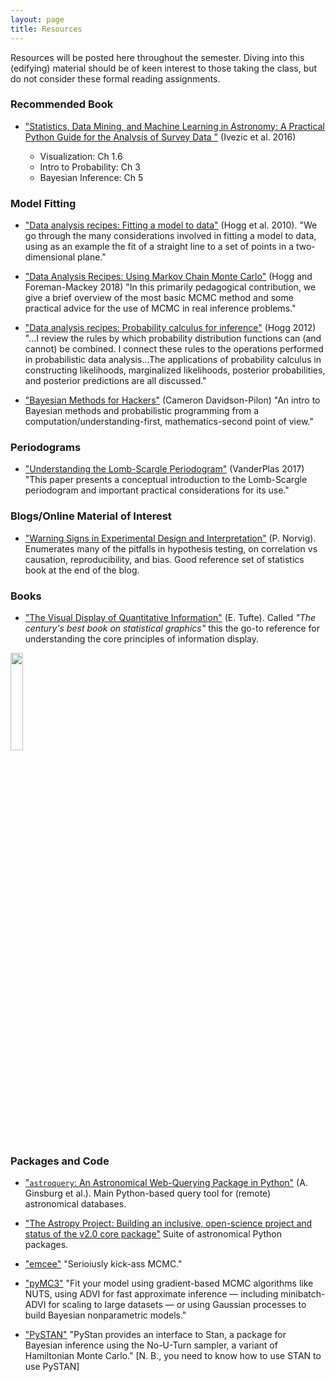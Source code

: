 ```yaml
---
layout: page
title: Resources 
---
```


Resources will be posted here throughout the semester. Diving into this (edifying) material should be of keen interest to those taking the class, but do not consider these formal reading assignments.

### Recommended Book

- ["Statistics, Data Mining, and Machine Learning in Astronomy: A Practical Python Guide for the Analysis of Survey Data "](https://www.amazon.com/Statistics-Mining-Machine-Learning-Astronomy/dp/0691151687) (Ivezic et al. 2016)

	- Visualization: Ch 1.6
	- Intro to Probability: Ch 3
	- Bayesian Inference: Ch 5


### Model Fitting

- ["Data analysis recipes: Fitting a model to data"](https://arxiv.org/abs/1008.4686) (Hogg et al. 2010). "We go through the many considerations involved in fitting a model to data, using as an example the fit of a straight line to a set of points in a two-dimensional plane."

- ["Data Analysis Recipes: Using Markov Chain Monte Carlo"](https://arxiv.org/abs/1710.06068) (Hogg and Foreman-Mackey 2018) "In this primarily pedagogical contribution, we give a brief overview of the most basic MCMC method and some practical advice for the use of MCMC in real inference problems."

- ["Data analysis recipes: Probability calculus for inference"](https://arxiv.org/abs/1205.4446) (Hogg 2012) "...I review the rules by which probability distribution functions can (and cannot) be combined. I connect these rules to the operations performed in probabilistic data analysis...The applications of probability calculus in constructing likelihoods, marginalized likelihoods, posterior probabilities, and posterior predictions are all discussed."

- ["Bayesian Methods for Hackers"](http://camdavidsonpilon.github.io/Probabilistic-Programming-and-Bayesian-Methods-for-Hackers/) (Cameron Davidson-Pilon) "An intro to Bayesian methods and probabilistic programming from a computation/understanding-first, mathematics-second point of view."

### Periodograms

- ["Understanding the Lomb-Scargle Periodogram"](https://arxiv.org/abs/1703.09824) (VanderPlas 2017) "This paper presents a conceptual introduction to the Lomb-Scargle periodogram and important practical considerations for its use."


### Blogs/Online Material of Interest

-  ["Warning Signs in Experimental Design and Interpretation"](http://norvig.com/experiment-design.html) (P. Norvig). Enumerates many of the pitfalls in hypothesis testing, on correlation vs causation, reproducibility, and bias. Good reference set of statistics book at the end of the blog.

### Books

- ["The Visual Display of Quantitative Information"](https://www.edwardtufte.com/tufte/books_vdqi) (E. Tufte). Called *"The century's best book on statistical graphics"* this the go-to reference for understanding the core principles of information display.

<img src="https://www.edwardtufte.com/tufte/graphics/vdqi_bookcover.gif" width="20%">

### Packages and Code

- ["`astroquery`: An Astronomical Web-Querying Package in Python"](https://arxiv.org/abs/1901.04520) (A. Ginsburg et al.). Main Python-based query tool for (remote) astronomical databases.

- ["The Astropy Project: Building an inclusive, open-science project and status of the v2.0 core package"](https://arxiv.org/abs/1801.02634) Suite of astronomical Python packages.

- ["emcee"](http://dfm.io/emcee/current/) "Serioiusly kick-ass MCMC."

- ["pyMC3"](https://docs.pymc.io) "Fit your model using gradient-based MCMC algorithms like NUTS, using ADVI for fast approximate inference — including minibatch-ADVI for scaling to large datasets — or using Gaussian processes to build Bayesian nonparametric models."

- ["PySTAN"]("https://pystan.readthedocs.io/en/latest/") "PyStan provides an interface to Stan, a package for Bayesian inference using the No-U-Turn sampler, a variant of Hamiltonian Monte Carlo." [N. B., you need to know how to use STAN to use PySTAN]